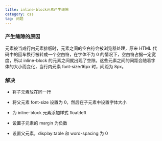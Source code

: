 ```yaml
---
title: inline-block元素产生缝隙
category: css
tag: 问题
---
```


### 产生缝隙的原因

元素被当成行内元素排版时，元素之间的空白符会被浏览器处理，原来 HTML 代码中的回车换行被转成一个空白符，在字体不为 0 的情况下，空白符占据一定宽度，所以 inline-block 的元素之间就出现了空隙。这些元素之间的间距会随着字体的大小而变化，当行内元素 font-size:16px 时，间距为 8px。

### 解决

-   将子元素放在同一行

-   将父元素 font-size 设置为 0，然后在子元素中设置字体大小

-   为 inline-block 元素添加样式 float:left

-   设置子元素的 margin 为负数

-   设置父元素，display:table 和 word-spacing 为 0
